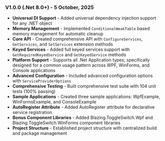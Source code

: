 ### V1.0.0 (.Net 8.0+) - 5 October, 2025

-   **Universal DI Support** - Added universal dependency injection support for any .NET object
-   **Memory Management** - Implemented `ConditionalWeakTable` based memory management for automatic cleanup
-   **Core API** - Created comprehensive API with `ConfigureServices`, `GetServices`, and `SetServices` extension methods
-   **Keyed Services** - Added full keyed services support with `GetRequiredKeyedService` and `GetKeyedService` methods
-   **Platform Support** - Supports all .Net Application types; specifically designed for a common usage pattern across WPF, WinForms, and Console applications
-   **Advanced Configuration** - Included advanced configuration options with `ServiceProviderOptions`
-   **Comprehensive Testing** - Built comprehensive test suite with 104 unit tests (100% passing)
-   **Sample Applications** - Created three sample applications: WpfExample, WinFormsExample, and ConsoleExample
-   **AutoRegister Attribute** - Added AutoRegister attribute for declarative service registration
-   **Bonus Component Libraries** - Added Blazing.ToggleSwitch.Wpf and Blazing.ToggleSwitch.WinForms component libraries
-   **Project Structure** - Established project structure with centralized build and package management
